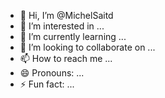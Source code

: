 - 👋 Hi, I’m @MichelSaitd
- 👀 I’m interested in ...
- 🌱 I’m currently learning ...
- 💞️ I’m looking to collaborate on ...
- 📫 How to reach me ...
- 😄 Pronouns: ...
- ⚡ Fun fact: ...

<!---
MichelSaitd/MichelSaitd is a ✨ special ✨ repository because its `README.md` (this file) appears on your GitHub profile.
You can click the Preview link to take a look at your changes.
--->
